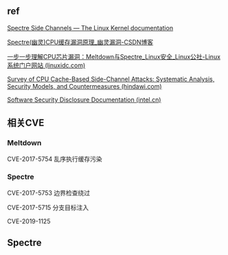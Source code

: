 ## ref

[Spectre Side Channels — The Linux Kernel documentation](https://www.kernel.org/doc/html/latest/admin-guide/hw-vuln/spectre.html)

[Spectre(幽灵)CPU缓存漏洞原理_幽灵漏洞-CSDN博客](https://blog.csdn.net/weixin_43669969/article/details/106215105)

[一步一步理解CPU芯片漏洞：Meltdown与Spectre_Linux安全_Linux公社-Linux系统门户网站 (linuxidc.com)](https://www.linuxidc.com/Linux/2018-01/150307.htm)

[Survey of CPU Cache-Based Side-Channel Attacks: Systematic Analysis, Security Models, and Countermeasures (hindawi.com)](https://www.hindawi.com/journals/scn/2021/5559552/)

[Software Security Disclosure Documentation (intel.cn)](https://www.intel.cn/content/www/cn/zh/developer/topic-technology/software-security-guidance/disclosure-documentation.html)

## 相关CVE

### Meltdown

CVE-2017-5754  乱序执行缓存污染

### Spectre

CVE-2017-5753  边界检查绕过

CVE-2017-5715  分支目标注入

CVE-2019-1125

## Spectre
